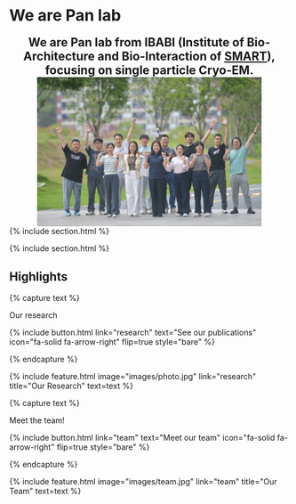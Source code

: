 ---
---

# We are Pan lab

<div style="text-align: center; font-size: 1.5em; font-weight: bold;">
  We are Pan lab from IBABI (Institute of Bio-Architecture and Bio-Interaction of 
  <a href="https://smart.org.cn/en/" target="_blank" rel="noopener">SMART</a>), 
  focusing on single particle Cryo-EM.
</div>


<div class='paper-box'>
  <div class='paper-box-image'>
    <div>
      <div class="badge"></div>
      <img src='images/panteam.jpg' alt="sym" style="width: 80%; max-width: 800px; display: block; margin: 0 auto;">
    </div>
  </div>
  <div class='paper-box-text' markdown="1">
    {% include section.html %}
  </div>
</div>

{% include section.html %}

## Highlights

{% capture text %}

Our research

{%
  include button.html
  link="research"
  text="See our publications"
  icon="fa-solid fa-arrow-right"
  flip=true
  style="bare"
%}

{% endcapture %}

{%
  include feature.html
  image="images/photo.jpg"
  link="research"
  title="Our Research"
  text=text
%}

{% capture text %}

Meet the team!

{%
  include button.html
  link="team"
  text="Meet our team"
  icon="fa-solid fa-arrow-right"
  flip=true
  style="bare"
%}

{% endcapture %}

{%
  include feature.html
  image="images/team.jpg"
  link="team"
  title="Our Team"
  text=text
%}
